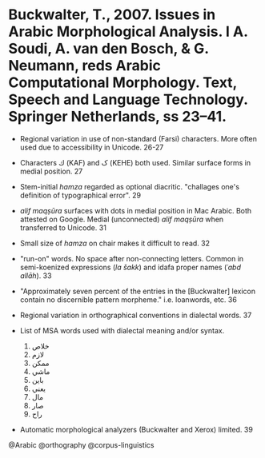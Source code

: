 # Buckwalter, T., 2007. Issues in Arabic Morphological Analysis. I A. Soudi, A. van den Bosch, & G. Neumann, reds Arabic Computational Morphology. Text, Speech and Language Technology. Springer Netherlands, ss 23–41.

- Regional variation in use of non-standard (Farsi) characters. More often used due to accessibility in Unicode. 26-27

- Characters ك (KAF) and ک (KEHE) both used. Similar surface forms in medial position. 27

- Stem-initial *hamza* regarded as optional diacritic. "challages one's definition of typographical error". 29

- *alif maqṣūra* surfaces with dots in medial position in Mac Arabic. Both attested on Google. Medial (unconnected) *alif maqṣūra* when transferred to Unicode. 31

- Small size of *hamza* on chair makes it difficult to read. 32

- "run-on" words. No space after non-connecting letters. Common in semi-koenized expressions (*la šakk*) and idafa proper names (*ʿabd allāh*). 33

- "Approximately seven percent of the entries in the [Buckwalter] lexicon contain no discernible pattern morpheme." i.e. loanwords, etc. 36

- Regional variation in orthographical conventions in dialectal words. 37

- List of MSA words used with dialectal meaning and/or syntax.
  1. خلاص
  2. لازم
  3. ممكن
  4. ماشي
  5. باين
  6. يعني
  7. مال
  8. صار
  9. راح

- Automatic morphological analyzers (Buckwalter and Xerox) limited. 39

@Arabic
@orthography
@corpus-linguistics

